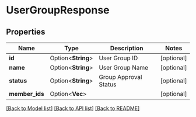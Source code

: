 # UserGroupResponse

## Properties

Name | Type | Description | Notes
------------ | ------------- | ------------- | -------------
**id** | Option<**String**> | User Group ID | [optional]
**name** | Option<**String**> | User Group Name | [optional]
**status** | Option<**String**> | Group Approval Status | [optional]
**member_ids** | Option<**Vec<String>**> |  | [optional]

[[Back to Model list]](../README.md#documentation-for-models) [[Back to API list]](../README.md#documentation-for-api-endpoints) [[Back to README]](../README.md)


